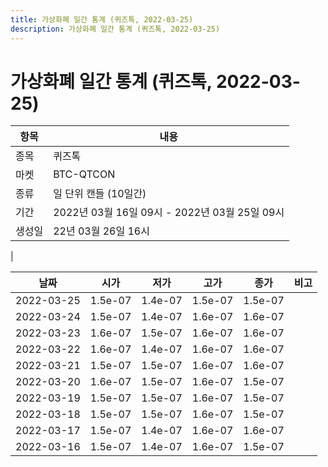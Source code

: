 ```yaml
---
title: 가상화폐 일간 통계 (퀴즈톡, 2022-03-25)
description: 가상화폐 일간 통계 (퀴즈톡, 2022-03-25)
---
```


가상화폐 일간 통계 (퀴즈톡, 2022-03-25)
===

|항목|내용|
|--|--|
|종목|퀴즈톡|
|마켓|BTC-QTCON|
|종류|일 단위 캔들 (10일간)|
|기간|2022년 03월 16일 09시 - 2022년 03월 25일 09시|
|생성일|22년 03월 26일 16시|
|

|날짜|시가|저가|고가|종가|비고|
|--|--|--|--|--|--|
|2022-03-25|1.5e-07|1.4e-07|1.5e-07|1.5e-07|    |
|2022-03-24|1.5e-07|1.4e-07|1.6e-07|1.6e-07|    |
|2022-03-23|1.6e-07|1.5e-07|1.6e-07|1.6e-07|    |
|2022-03-22|1.6e-07|1.4e-07|1.6e-07|1.6e-07|    |
|2022-03-21|1.5e-07|1.5e-07|1.6e-07|1.6e-07|    |
|2022-03-20|1.6e-07|1.5e-07|1.6e-07|1.5e-07|    |
|2022-03-19|1.5e-07|1.5e-07|1.6e-07|1.5e-07|    |
|2022-03-18|1.5e-07|1.5e-07|1.6e-07|1.5e-07|    |
|2022-03-17|1.5e-07|1.4e-07|1.6e-07|1.6e-07|    |
|2022-03-16|1.5e-07|1.4e-07|1.6e-07|1.5e-07|    |
